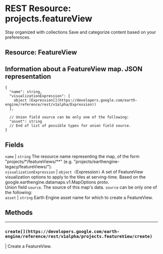  
#  REST Resource: projects.featureView
Stay organized with collections  Save and categorize content based on your preferences. 
## Resource: FeatureView
Information about a FeatureView map.
JSON representation  
---  
```
{
  "name": string,
  "visualizationExpression": {
    object (Expression[](https://developers.google.com/earth-engine/reference/rest/v1alpha/Expression))
  },

  // Union field source can be only one of the following:
  "asset": string
  // End of list of possible types for union field source.
}
```
  
Fields  
---  
`name` |  `string` The resource name representing the map, of the form "projects/*/featureViews/**" (e.g. "projects/earthengine-legacy/featureViews/").  
`visualizationExpression` |  `object (`Expression[](https://developers.google.com/earth-engine/reference/rest/v1alpha/Expression)`)` A set of FeatureView visualization options to apply to the tiles at serving-time. Based on the google.earthengine.datamaps.v1.MapOptions proto.  
Union field `source`. The source of this map's data. `source` can be only one of the following:  
`asset` |  `string` Earth Engine asset name for which to create a FeatureView.  
## Methods  
---  
### `create[](https://developers.google.com/earth-engine/reference/rest/v1alpha/projects.featureView/create)`
|  Create a FeatureView.  
